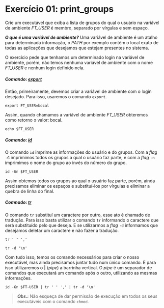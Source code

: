 # Exercício 01: print_groups

Crie um executável que exiba a lista de grupos do qual o usuário na variável de ambiente _FT_USER_ é membro, separado por vírgulas e sem espaço.

***O que é uma variável de ambiente?*** Uma variável de ambiente é um atalho para determinada informação, o _PATH_ por exemplo contém o local exato de todas as aplicações que desejamos que estejam presentes no sistema.



O exercício pede que tenhamos um determinado login na variável de ambiente, porém, não temos nenhuma variável de ambiente com o nome _FT_USER_ e nenhum login definido nela.

##### Comando: [export](https://www.man7.org/linux/man-pages/man1/export.1p.html)
Então, primeiramente, devemos criar a variável de ambiente com o login desejado. Para isso, usaremos o comando `export`.

```shell
export FT_USER=bocal
```

Assim, quando chamamos a variável de ambiente _FT_USER_ obteremos como retorno o valor: bocal.

```shell
echo $FT_USER
```

##### Comando: [id](https://man7.org/linux/man-pages/man1/id.1.html)

O comando `id` imprime as informações do usuário e do grupos. Com a _flag_ `-G` imprimimos todos os grupos a qual o usuário faz parte, e com a _flag_ `-n` imprimimos o nome do grupo ao invés do número do grupo.

```shell
id -Gn $FT_USER
```



Assim obtemos todos os grupos ao qual o usuário faz parte, porém, ainda precisamos eliminar os espaços e substituí-los por vírgulas e eliminar a quebra de linha do final.




##### Comnado: [tr](https://man7.org/linux/man-pages/man1/tr.1.html)

O comando `tr` substituí um caractere por outro, esse ato é chamado de tradução. Para isso basta utilizar o comando `tr` informando o caractere que será substituído pelo que deseja. E se utilizarmos a _flag_ `-d` informamos que desejamos deletar um caractere e não fazer a tradução.

```shell
tr ' ' ','
```

```shell
tr -d '\n'
```



Com tudo isso, temos os comando necessários para criar o nosso executável, mas ainda precisamos juntar tudo num único comando. E para isso utilizaremos o **|** (_pipe_) a barrinha vertical. O _pipe_ é um separador de comandos que executará um comando após o outro, utilizando as mesmas informações.

```shell
id -Gn $FT-USER | tr ' ' ',' | tr -d '\n'
```



> ***Obs.:*** Não esqueça de dar permissão de execução em todos os seus executáveis com o comando `chmod`.
